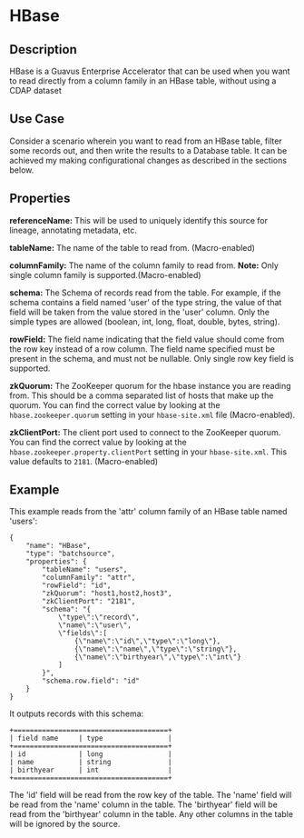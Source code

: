 # HBase



Description
-----------

HBase is a Guavus Enterprise Accelerator that can be used when you want to read directly from a column family in an HBase table, without using a CDAP dataset

Use Case
--------
Consider a scenario wherein you want to read from an HBase table, filter some records out, and then write the results to a Database table. It can be achieved my making configurational changes as described in the sections below.


Properties
----------
**referenceName:** This will be used to uniquely identify this source for lineage, annotating metadata, etc.

**tableName:** The name of the table to read from. (Macro-enabled)

**columnFamily:** The name of the column family to read from. **Note:** Only single column family is supported.(Macro-enabled)

**schema:** The Schema of records read from the table. For example, if the schema contains a field named 'user' of the type string, the value of that field will be taken from the value stored in the 'user' column. Only the simple types are allowed (boolean, int, long, float, double, bytes, string).

**rowField:** The field name indicating that the field value should
come from the row key instead of a row column. The field name specified must be present in
the schema, and must not be nullable. Only single row key field is supported.

**zkQuorum:** The ZooKeeper quorum for the hbase instance you are reading from. This should be a comma separated list of hosts that make up the quorum. You can find the correct value by looking at the ``hbase.zookeeper.quorum`` setting in your ``hbase-site.xml`` file (Macro-enabled).

**zkClientPort:** The client port used to connect to the ZooKeeper quorum. You can find the correct value by looking at the ``hbase.zookeeper.property.clientPort`` setting in your ``hbase-site.xml``.
This value defaults to ``2181``. (Macro-enabled)


Example
-------
This example reads from the 'attr' column family of an HBase table named 'users':

    {
        "name": "HBase",
        "type": "batchsource",
        "properties": {
            "tableName": "users",
            "columnFamily": "attr",
            "rowField": "id",
            "zkQuorum": "host1,host2,host3",
            "zkClientPort": "2181",
            "schema": "{
                \"type\":\"record\",
                \"name\":\"user\",
                \"fields\":[
                    {\"name\":\"id\",\"type\":\"long\"},
                    {\"name\":\"name\",\"type\":\"string\"},
                    {\"name\":\"birthyear\",\"type\":\"int\"}
                ]
            }",
            "schema.row.field": "id"
        }
    }

It outputs records with this schema:

    +======================================+
    | field name     | type                |
    +======================================+
    | id             | long                |
    | name           | string              |
    | birthyear      | int                 |
    +======================================+

The 'id' field will be read from the row key of the table. The 'name' field will be read from the 'name' column in the table. The 'birthyear' field will be read from the 'birthyear' column in the table. Any other columns in the table will be ignored by the source.
